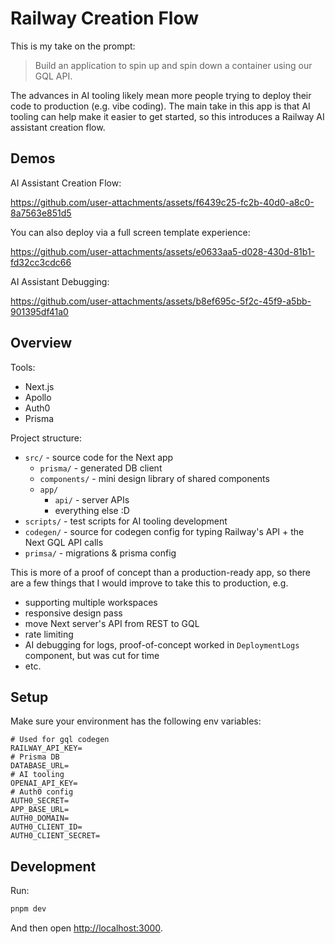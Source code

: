 # Railway Creation Flow

This is my take on the prompt: 
> Build an application to spin up and spin down a container using our GQL API.

The advances in AI tooling likely mean more people trying to deploy their code to production (e.g. vibe coding). The main take in this app is that AI tooling can help make it easier to get started, so this introduces a Railway AI assistant creation flow.

## Demos

AI Assistant Creation Flow:

https://github.com/user-attachments/assets/f6439c25-fc2b-40d0-a8c0-8a7563e851d5

You can also deploy via a full screen template experience:

https://github.com/user-attachments/assets/e0633aa5-d028-430d-81b1-fd32cc3cdc66

AI Assistant Debugging:

https://github.com/user-attachments/assets/b8ef695c-5f2c-45f9-a5bb-901395df41a0

## Overview

Tools:
- Next.js
- Apollo
- Auth0
- Prisma

Project structure:
- `src/` - source code for the Next app
  - `prisma/` - generated DB client
  - `components/` - mini design library of shared components
  - `app/`
    - `api/` - server APIs
    - everything else :D
- `scripts/` - test scripts for AI tooling development
- `codegen/` - source for codegen config for typing Railway's API + the Next GQL API calls
- `primsa/` - migrations & prisma config

This is more of a proof of concept than a production-ready app, so there are a few things that I would improve to take this to production, e.g.
- supporting multiple workspaces
- responsive design pass
- move Next server's API from REST to GQL
- rate limiting
- AI debugging for logs, proof-of-concept worked in `DeploymentLogs` component, but was cut for time
- etc.

## Setup

Make sure your environment has the following env variables:

```
# Used for gql codegen
RAILWAY_API_KEY=
# Prisma DB
DATABASE_URL=
# AI tooling
OPENAI_API_KEY=
# Auth0 config
AUTH0_SECRET=
APP_BASE_URL=
AUTH0_DOMAIN=
AUTH0_CLIENT_ID=
AUTH0_CLIENT_SECRET=
```


## Development 

Run:

```bash
pnpm dev
```

And then open [http://localhost:3000](http://localhost:3000).
